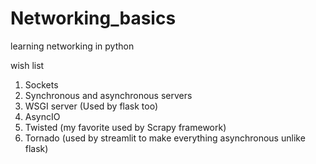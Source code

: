 # Networking_basics
learning networking in python

wish list 

1. Sockets
2. Synchronous and asynchronous servers
3. WSGI server (Used by flask too)
4. AsyncIO
5. Twisted (my favorite used by Scrapy framework)
6. Tornado (used by streamlit to make everything asynchronous unlike flask)

